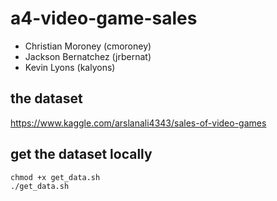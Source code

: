 # a4-video-game-sales

- Christian Moroney (cmoroney)
- Jackson Bernatchez (jrbernat)
- Kevin Lyons (kalyons)

## the dataset

https://www.kaggle.com/arslanali4343/sales-of-video-games

## get the dataset locally

```
chmod +x get_data.sh
./get_data.sh
```
